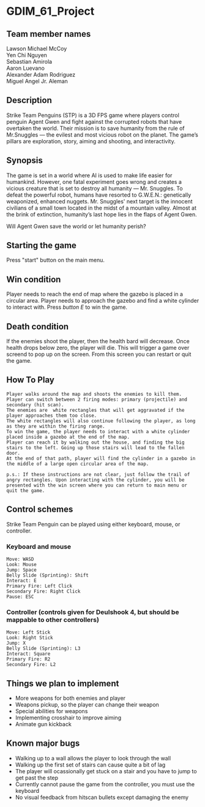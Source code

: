 # GDIM_61_Project


## Team member names <br />
  Lawson Michael McCoy <br />
  Yen Chi Nguyen <br />
  Sebastian Amirola <br />
  Aaron Luevano <br />
  Alexander Adam Rodriguez <br />
  Miguel Angel Jr. Aleman <br />
  
## Description <br />
Strike Team Penguins (STP) is a 3D FPS game where players control penguin Agent Gwen and fight against the corrupted robots that have overtaken the world. Their mission is to save humanity from the rule of Mr.Snuggles — the evilest and most vicious robot on the planet. The game’s pillars are exploration, story, aiming and shooting, and interactivity.
  
## Synopsis <br />
The game is set in a world where AI is used to make life easier for humankind. However, one fatal experiment goes wrong and creates a vicious creature that is set to destroy all humanity — Mr. Snuggles. To defeat the powerful robot, humans have resorted to G.W.E.N.: genetically weaponized, enhanced nuggets. Mr. Snuggles' next target is the innocent civilians of a small town located in the midst of a mountain valley. Almost at the brink of extinction, humanity’s last hope lies in the flaps of Agent Gwen.

Will Agent Gwen save the world or let humanity perish?

  
## Starting the game <br />
   Press "start" button on the main menu.
    
## Win condition <br />
  Player needs to reach the end of map where the gazebo is placed in a circular area. Player needs to approach the gazebo and find a white cylinder to interact with. Press _button E_ to win the game.
    
## Death condition <br />
   If the enemies shoot the player, then the health bard will decrease. Once health drops below zero, the player will die. This will trigger a game over screend to pop up on the screen. From this screen you can restart or quit the game.
   
## How To Play <br />
    Player walks around the map and shoots the enemies to kill them. 
    Player can switch between 2 firing modes: primary (projectile) and secondary (hit scan). 
    The enemies are  white rectangles that will get aggravated if the player approaches them too close.
    The white rectangles will also continue following the player, as long as they are within the firing range.
    To win the game, the player needs to interact with a white cylinder placed inside a gazebo at the end of the map.
    Player can reach it by walking out the house, and finding the big stairs to the left. Going up those stairs will lead to the fallen door.
    At the end of that path, player will find the cylinder in a gazebo in the middle of a large open circular area of the map. 
    
    p.s.: If these instructions are not clear, just follow the trail of angry rectangles. Upon interacting with the cylinder, you will be presented with the win screen where you can return to main menu or quit the game. 

## Control schemes
  Strike Team Penguin can be played using either keyboard, mouse, or controller. 
  
  ### Keyboard and mouse
    Move: WASD
    Look: Mouse
    Jump: Space
    Belly Slide (Sprinting): Shift
    Interact: E
    Primary Fire: Left Click
    Secondary Fire: Right Click 
    Pause: ESC
  
  ### Controller (controls given for Deulshook 4, but should be mappable to other controllers)
    Move: Left Stick
    Look: Right Stick
    Jump: X
    Belly Slide (Sprinting): L3 
    Interact: Square
    Primary Fire: R2
    Secondary Fire: L2
    
## Things we plan to implement 
  - More weapons for both enemies and player 
  - Weapons pickup, so the player can change their weapon 
  - Special abilities for weapons
  - Implementing crosshair to improve aiming
  - Animate gun kickback
  

## Known major bugs
  - Walking up to a wall allows the player to look through the wall 
  - Walking up the first set of stairs can cause quite a bit of lag
  - The player will ocassionally get stuck on a stair and you have to jump to get past the step 
  - Currently cannot pause the game from the controller, you must use the keyboard 
  - No visual feedback from hitscan bullets except damaging the enemy 



